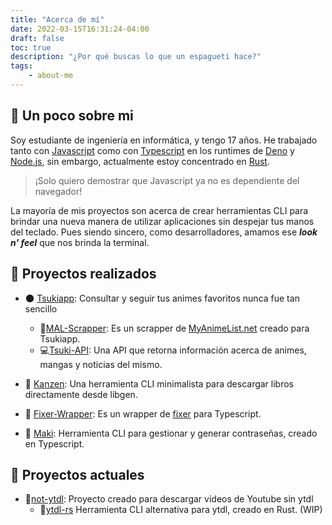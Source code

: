 ```yaml
---
title: "Acerca de mí"
date: 2022-03-15T16:31:24-04:00
draft: false
toc: true
description: "¿Por qué buscas lo que un espagueti hace?"
tags:
    - about-me
---
```


## 🌟 Un poco sobre mi

Soy estudiante de ingeniería en informática, y tengo 17 años. He trabajado tanto con [Javascript](https://www.javascript.com/) como con [Typescript](https://www.typescriptlang.org/) en los runtimes de [Deno](https://deno.land/) y [Node.js](https://nodejs.org/en/), sin embargo, actualmente estoy concentrado en [Rust](https://www.rust-lang.org/).

> ¡Solo quiero demostrar que Javascript ya no es dependiente del navegador!

La mayoría de mis proyectos son acerca de crear herramientas CLI para brindar una nueva manera de utilizar aplicaciones sin despejar tus manos del teclado. Pues siendo sincero, como desarrolladores, amamos ese ***look n' feel*** que nos brinda la terminal.

## 📍 Proyectos realizados

- 🌑 [Tsukiapp](https://github.com/Tsukiapp/): Consultar y seguir tus animes favoritos nunca fue tan sencillo
  - 🎇[MAL-Scrapper](https://github.com/Tsukiapp/MAL-Scrapper): Es un scrapper de [MyAnimeList.net](https://myanimelist.net/) creado para Tsukiapp.
  - 💻[Tsuki-API](https://github.com/Tsukiapp/Tsuki-API): Una API que retorna información acerca de animes, mangas y noticias del mismo.

- 🧨 [Kanzen](https://github.com/alejandro0619/Kanzen-CLI): Una herramienta CLI minimalista para descargar libros directamente desde libgen.
- 💸 [Fixer-Wrapper](https://github.com/alejandro0619/Fixer-wrapper): Es un wrapper de [fixer](https://fixer.io/) para Typescript.
- 🍣 [Maki](https://github.com/alejandro0619/Maki): Herramienta CLI para gestionar y generar contraseñas, creado en Typescript.

## 🚀 Proyectos actuales

- 🌟[not-ytdl](https://github.com/not-ytdl): Proyecto creado para descargar videos de Youtube sin ytdl
  - 🦀[ytdl-rs](https://github.com/alejandro0619/ytdl-rs) Herramienta CLI alternativa para ytdl, creado en Rust. (WIP)

